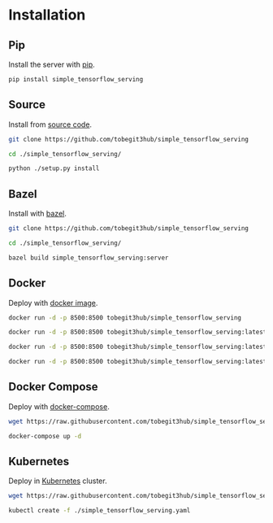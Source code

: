 # Installation

## Pip

Install the server with [pip](https://pypi.python.org/pypi/simple-tensorflow-serving).

```bash
pip install simple_tensorflow_serving
```

## Source

Install from [source code](https://github.com/tobegit3hub/simple_tensorflow_serving).

```bash
git clone https://github.com/tobegit3hub/simple_tensorflow_serving

cd ./simple_tensorflow_serving/

python ./setup.py install
```

## Bazel

Install with [bazel](https://bazel.build/).

```bash
git clone https://github.com/tobegit3hub/simple_tensorflow_serving

cd ./simple_tensorflow_serving/

bazel build simple_tensorflow_serving:server
```

## Docker

Deploy with [docker image](https://hub.docker.com/r/tobegit3hub/simple_tensorflow_serving/).

```bash
docker run -d -p 8500:8500 tobegit3hub/simple_tensorflow_serving

docker run -d -p 8500:8500 tobegit3hub/simple_tensorflow_serving:latest-gpu

docker run -d -p 8500:8500 tobegit3hub/simple_tensorflow_serving:latest-hdfs

docker run -d -p 8500:8500 tobegit3hub/simple_tensorflow_serving:latest-py34
```

## Docker Compose

Deploy with [docker-compose](https://docs.docker.com/compose/).

```bash
wget https://raw.githubusercontent.com/tobegit3hub/simple_tensorflow_serving/master/docker-compose.yml

docker-compose up -d
```

## Kubernetes

Deploy in [Kubernetes](https://kubernetes.io/) cluster.

```bash
wget https://raw.githubusercontent.com/tobegit3hub/simple_tensorflow_serving/master/simple_tensorflow_serving.yaml

kubectl create -f ./simple_tensorflow_serving.yaml
```